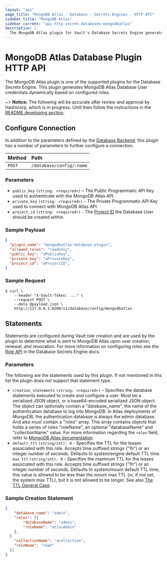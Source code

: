 ```yaml
---
layout: "api"
page_title: "MongoDB Atlas - Database - Secrets Engines - HTTP API"
sidebar_title: "MongoDB Atlas"
sidebar_current: "api-http-secret-databases-mongodbatlas"
description: |-
  The MongoDB Atlas plugin for Vault's Database Secrets Engine generates MongoDB Database User credentials for MongoDB Atlas.
---
```


# MongoDB Atlas Database Plugin HTTP API

The MongoDB Atlas plugin is one of the supported plugins for the Database
Secrets Engine. This plugin generates MongoDB Atlas Database User credentials dynamically based on
configured roles.

  ~> **Notice:** The following will be accurate after review and approval by Hashicorp, which is in
    progress. Until then follow the instructions in the [README developing section](./../../../../../README.md).


## Configure Connection

In addition to the parameters defined by the [Database
Backend](/api/secret/databases/index.html#configure-connection), this plugin
has a number of parameters to further configure a connection.

| Method   | Path                         |
| :--------------------------- | :--------------------- |
| `POST`   | `/database/config/:name`     |

### Parameters

- `public_key` `(string: <required>)` – The Public Programmatic API Key used to authenticate with the MongoDB Atlas API.
- `private_key` `(string: <required>)` - The Private Programmatic API Key used to connect with MongoDB Atlas API.
- `project_id` `(string: <required>)` - The [Project ID](https://docs.atlas.mongodb.com/api/#group-id) the Database User should be created within.

### Sample Payload

```json
{
  "plugin_name": "mongodbatlas-database-plugin",
  "allowed_roles": "readonly",
  "public_key": "aPublicKey",
  "private_key": "aPrivateKey",
  "project_id": "aProjectID",
}
```

### Sample Request

```
$ curl \
    --header "X-Vault-Token: ..." \
    --request POST \
    --data @payload.json \
    http://127.0.0.1:8200/v1/database/config/mongodbatlas
```

## Statements

Statements are configured during Vault role creation and are used by the plugin to
determine what is sent to MongoDB Atlas upon user creation, renewal, and
revocation. For more information on configuring roles see the [Role API](/api/secret/databases/index.html#create-role)
in the Database Secrets Engine docs.

### Parameters

The following are the statements used by this plugin. If not mentioned in this
list the plugin does not support that statement type.

- `creation_statements` `(string: <required>)` – Specifies the database
  statements executed to create and configure a user. Must be a
  serialized JSON object, or a base64-encoded serialized JSON object.
  The object can optionally contain a "database_name", the name of
  the authentication database to log into MongoDB. In Atlas deployments of
  MongoDB, the authentication database is always the admin database. And
  also must contain a "roles" array. This array contains objects that holds
  a series of roles "roleName", an optional "databaseName" and "collectionName"
  value. For more information regarding the `roles` field, refer to
  [MongoDB Atlas documentation](https://docs.atlas.mongodb.com/reference/api/database-users-create-a-user/).
- `default_ttl` `(string/int): 0` - Specifies the TTL for the leases associated with this role.
  Accepts time suffixed strings ("1h") or an integer number of seconds. Defaults to system/engine default TTL time.
  `max_ttl` `(string/int): 0` - Specifies the maximum TTL for the leases associated with this role. Accepts time
  suffixed strings ("1h") or an integer number of seconds. Defaults to system/mount default TTL time; this value
  is allowed to be less than the mount max TTL (or, if not set, the system max TTL),
  but it is not allowed to be longer. See also [The TTL General Case](https://www.vaultproject.io/docs/concepts/tokens.html#the-general-case).


### Sample Creation Statement

```json
{
	"database_name": "admin",
	"roles": [{
		"databaseName": "admin",
		"roleName": "atlasAdmin"
	},
  {
    "collectionName": "acollection",
    "roleName": "read"
  }]
}
```
